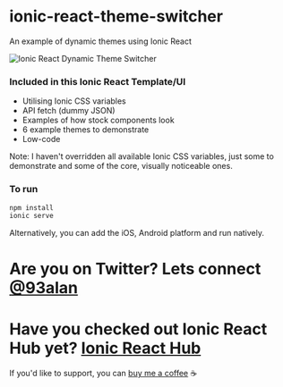 # ionic-react-theme-switcher
An example of dynamic themes using Ionic React

![Ionic React Dynamic Theme Switcher](https://repository-images.githubusercontent.com/367745915/4f6de700-b5db-11eb-99e3-c71b9034f186)

### Included in this Ionic React Template/UI
* Utilising Ionic CSS variables
* API fetch (dummy JSON)
* Examples of how stock components look
* 6 example themes to demonstrate
* Low-code

Note: I haven't overridden all available Ionic CSS variables, just some to demonstrate and some of the core, visually noticeable ones.

### To run

```javascript
npm install
ionic serve
```

Alternatively, you can add the iOS, Android platform and run natively.

# Are you on Twitter? Lets connect [@93alan](https://twitter.com/93alan)
# Have you checked out Ionic React Hub yet? [Ionic React Hub](https://ionicreacthub.com)
If you'd like to support, you can <a className="link" href="https://www.buymeacoffee.com/ionicreacthub" target="_blank" rel="noopener">buy me a coffee</a> ☕️
